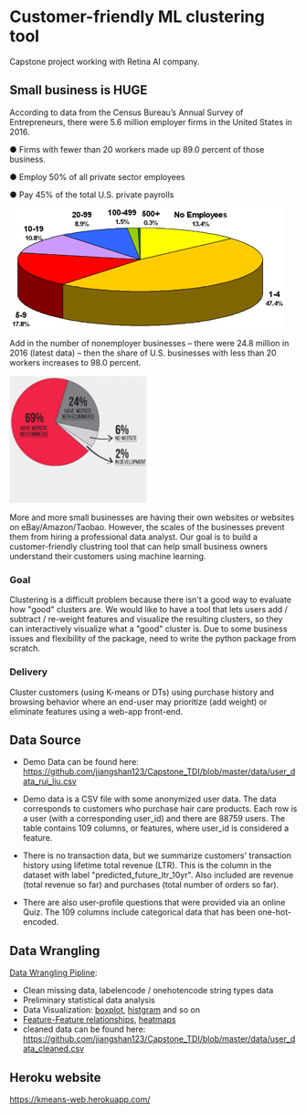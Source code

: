 # Customer-friendly ML clustering tool
Capstone project working with Retina AI company. 

## Small business is HUGE
According to data from the Census Bureau’s Annual Survey of Entrepreneurs, there were 5.6 million employer firms in the United States in 2016.

● Firms with fewer than 20 workers made up 89.0 percent of those business.

● Employ 50% of all private sector employees

● Pay 45% of the total U.S. private payrolls

<img src="https://github.com/jiangshan123/Capstone_TDI/blob/master/images/SmallBusiness.png" width="480">

Add in the number of nonemployer businesses – there were 24.8 million in 2016 (latest data) – then the share of U.S. businesses with less than 20 workers increases to 98.0 percent.

<img src="https://github.com/jiangshan123/Capstone_TDI/blob/master/images/websites.png" width="240">

More and more small businesses are having their own websites or websites on eBay/Amazon/Taobao. However, the scales of the businesses prevent them from hiring a professional data analyst. Our goal is to build a customer-friendly clustring tool that can help small business owners understand their customers using machine learning.

### Goal
Clustering is a difficult problem because there isn't a good way to evaluate how "good" clusters are. We would like to have a tool that lets users add / subtract / re-weight features and visualize the resulting clusters, so they can interactively visualize what a "good" cluster is. Due to some business issues and flexibility of the package, need to write the python package from scratch.

### Delivery
Cluster customers (using K-means or DTs) using purchase history and browsing behavior where an end-user may prioritize (add weight) or eliminate features using a web-app front-end.

## Data Source
* Demo Data can be found here: https://github.com/jiangshan123/Capstone_TDI/blob/master/data/user_data_rui_liu.csv

* Demo data is a CSV file with some anonymized user data. The data corresponds to customers who purchase hair care products. Each row is a user (with a corresponding user_id) and there are 88759 users. The table contains 109 columns, or features, where user_id is considered a feature.

* There is no transaction data, but we summarize customers' transaction history using lifetime total revenue (LTR). This is the column in the dataset with label "predicted_future_ltr_10yr". Also included are revenue (total revenue so far) and purchases (total number of orders so far).

* There are also user-profile questions that were provided via an online Quiz. The 109 columns include categorical data that has been one-hot-encoded. 

## Data Wrangling
[Data Wrangling Pipline](https://github.com/jiangshan123/Capstone_TDI/blob/master/notebooks/data_wrangling.ipynb):
* Clean missing data, labelencode / onehotencode string types data
* Preliminary statistical data analysis
* Data Visualization: [boxplot](https://github.com/jiangshan123/Capstone_TDI/tree/master/results/feature_analysis/boxplot_example.png), [histgram](https://github.com/jiangshan123/Capstone_TDI/tree/master/results/feature_analysis/hist_example.png) and so on
* [Feature-Feature relationships](https://github.com/jiangshan123/Capstone_TDI/tree/master/results/feature_analysis/f-fmap.png), [heatmaps](https://github.com/jiangshan123/Capstone_TDI/tree/master/results/feature_analysis/heatmap.png)
* cleaned data can be found here: https://github.com/jiangshan123/Capstone_TDI/blob/master/data/user_data_cleaned.csv


## Heroku website
https://kmeans-web.herokuapp.com/ 
